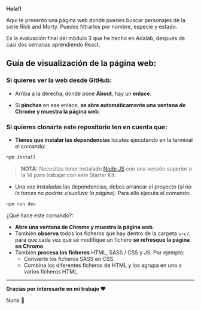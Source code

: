 **Hola!!**

Aquí te presento una página web donde puedes buscar personajes de la serie Rick and Morty. Puedes filtrarlos por nombre, especie y estado.

Es la evaluación final del módulo 3 que he hecho en Adalab, después de casi dos semanas aprendiendo React.

## Guía de visualización de la página web:

### Si quieres ver la web desde GitHub:

- Arriba a la derecha, donde pone **About**, hay un **enlace**.

- Si **pinchas** en ese enlace, **se abre automáticamente una ventana de Chrome y muestra la página web**.

### Si quieres clonarte este repositorio ten en cuenta que:

- **Tienes que instalar las dependencias** locales ejecutando en la terminal el comando:

```bash
npm install
```

> **NOTA:** Necesitas tener instalado [Node JS](https://nodejs.org/) con una versión superior a la 14 para trabajar con este Starter Kit:

- Una vez instaladas las dependencias, debes arrancar el proyecto (_si no lo haces no podrás visualizar la página_). Para ello ejecuta el comando:

```bash
npm run dev
```

¿Qué hace este comando?:

- **Abre una ventana de Chrome y muestra la página web**.
- También **observa** todos los ficheros que hay dentro de la carpeta `src/`, para que cada vez que se modifique un fichero **se refresque la página en Chrome**.
- También **procesa los ficheros** HTML, SASS / CSS y JS. Por ejemplo:
  - Convierte los ficheros SASS en CSS.
  - Combina los diferentes ficheros de HTML y los agrupa en uno o varios ficheros HTML.

---

**Gracias por interesarte en mi trabajo ❤️**

Nuria 🐜
